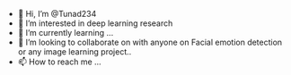 - 👋 Hi, I’m @Tunad234
- 👀 I’m interested in deep learning research 
- 🌱 I’m currently learning ...
- 💞️ I’m looking to collaborate on with anyone on Facial emotion detection or any image learning project..
- 📫 How to reach me ...

<!---
Tunad234/Tunad234 is a ✨ special ✨ repository because its `README.md` (this file) appears on your GitHub profile.
You can click the Preview link to take a look at your changes.
--->
